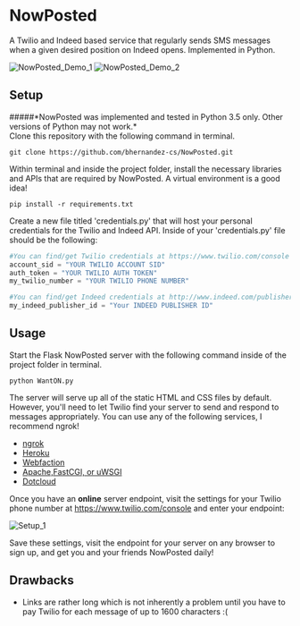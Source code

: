 # NowPosted
A Twilio and Indeed based service that regularly sends SMS messages when a given desired position on Indeed opens. Implemented in Python.

![NowPosted_Demo_1](http://i.imgur.com/dgaL2c2l.jpg) 
![NowPosted_Demo_2](http://i.imgur.com/pml4Vjml.png)

## Setup
#####\*NowPosted was implemented and tested in Python 3.5 only. Other versions of Python may not work.\*
<br />
Clone this repository with the following command in terminal.
```Shell
git clone https://github.com/bhernandez-cs/NowPosted.git
```
Within terminal and inside the project folder, install the necessary libraries and APIs that are required by NowPosted. A virtual environment is a good idea!
```Shell
pip install -r requirements.txt
```
Create a new file titled 'credentials.py' that will host your personal credentials for the Twilio and Indeed API. Inside of your 'credentials.py' file should be the following:
```Python
#You can find/get Twilio credentials at https://www.twilio.com/console
account_sid = "YOUR TWILIO ACCOUNT SID"
auth_token = "YOUR TWILIO AUTH TOKEN"
my_twilio_number = "YOUR TWILIO PHONE NUMBER"

#You can find/get Indeed credentials at http://www.indeed.com/publisher
my_indeed_publisher_id = "Your INDEED PUBLISHER ID"
```

## Usage
Start the Flask NowPosted server with the following command inside of the project folder in terminal.
```Shell
python WantON.py
```
The server will serve up all of the static HTML and CSS files by default. However, you'll need to let Twilio find your server to send and respond to messages appropriately. You can use any of the following services, I recommend ngrok!
<ul>
<li><a href="https://ngrok.com/">ngrok</a></li>
<li><a href="http://devcenter.heroku.com/articles/python">Heroku</a></li>
<li><a href="http://flask.pocoo.org/snippets/65/">Webfaction</a></li>
<li><a href="http://flask.pocoo.org/docs/deploying/">Apache,FastCGI, or uWSGI</a></li>
<li><a href="http://flask.pocoo.org/snippets/48/">Dotcloud</a></li>
</ul>

Once you have an <b>online</b> server endpoint, visit the settings for your Twilio phone number at https://www.twilio.com/console and enter your endpoint: 

![Setup_1](http://i.imgur.com/zxZOIzY.png)

Save these settings, visit the endpoint for your server on any browser to sign up, and get you and your friends NowPosted daily!

## Drawbacks
 <ul>
 <li>Links are rather long which is not inherently a problem until you have to pay Twilio for each message of up to 1600 characters :(</li>
</ul>
